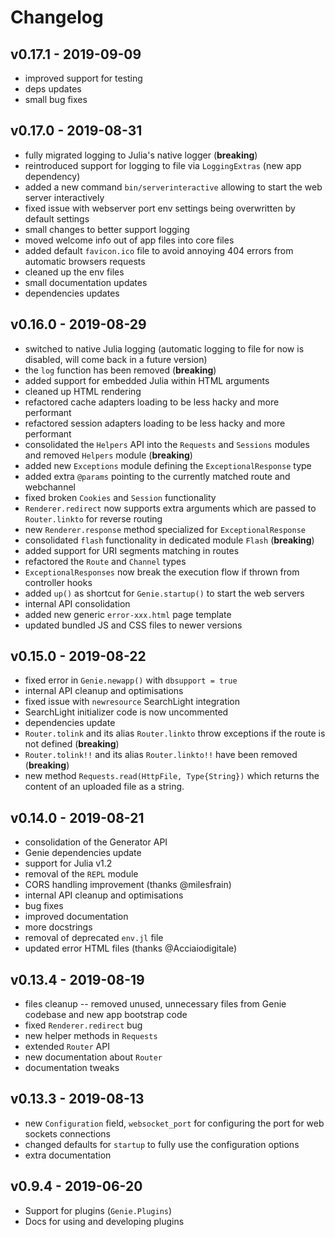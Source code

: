 # Changelog

## v0.17.1 - 2019-09-09

* improved support for testing
* deps updates
* small bug fixes

## v0.17.0 - 2019-08-31

* fully migrated logging to Julia's native logger (**breaking**)
* reintroduced support for logging to file via `LoggingExtras` (new app dependency)
* added a new command `bin/serverinteractive` allowing to start the web server interactively
* fixed issue with webserver port env settings being overwritten by default settings
* small changes to better support logging
* moved welcome info out of app files into core files
* added default `favicon.ico` file to avoid annoying 404 errors from automatic browsers requests
* cleaned up the env files
* small documentation updates
* dependencies updates

## v0.16.0 - 2019-08-29

* switched to native Julia logging (automatic logging to file for now is disabled, will come back in a future version)
* the `log` function has been removed (**breaking**)
* added support for embedded Julia within HTML arguments
* cleaned up HTML rendering
* refactored cache adapters loading to be less hacky and more performant
* refactored session adapters loading to be less hacky and more performant
* consolidated the `Helpers` API into the `Requests` and `Sessions` modules and removed `Helpers` module (**breaking**)
* added new `Exceptions` module defining the `ExceptionalResponse` type
* added extra `@params` pointing to the currently matched route and webchannel
* fixed broken `Cookies` and `Session` functionality
* `Renderer.redirect` now supports extra arguments which are passed to `Router.linkto` for reverse routing
* new `Renderer.response` method specialized for `ExceptionalResponse`
* consolidated `flash` functionality in dedicated module `Flash` (**breaking**)
* added support for URI segments matching in routes
* refactored the `Route` and `Channel` types
* `ExceptionalResponses` now break the execution flow if thrown from controller hooks
* added `up()` as shortcut for `Genie.startup()` to start the web servers
* internal API consolidation
* added new generic `error-xxx.html` page template
* updated bundled JS and CSS files to newer versions

## v0.15.0 - 2019-08-22

* fixed error in `Genie.newapp()` with `dbsupport = true`
* internal API cleanup and optimisations
* fixed issue with `newresource` SearchLight integration
* SearchLight initializer code is now uncommented
* dependencies update
* `Router.tolink` and its alias `Router.linkto` throw exceptions if the route is not defined (**breaking**)
* `Router.tolink!!` and its alias `Router.linkto!!` have been removed (**breaking**)
* new method `Requests.read(HttpFile, Type{String})` which returns the content of an uploaded file as a string.

## v0.14.0 - 2019-08-21

* consolidation of the Generator API
* Genie dependencies update
* support for Julia v1.2
* removal of the `REPL` module
* CORS handling improvement (thanks @milesfrain)
* internal API cleanup and optimisations
* bug fixes
* improved documentation
* more docstrings
* removal of deprecated `env.jl` file
* updated error HTML files (thanks @Acciaiodigitale)

## v0.13.4 - 2019-08-19

* files cleanup -- removed unused, unnecessary files from Genie codebase and new app bootstrap code
* fixed `Renderer.redirect` bug
* new helper methods in `Requests`
* extended `Router` API
* new documentation about `Router`
* documentation tweaks

## v0.13.3 - 2019-08-13

* new `Configuration` field, `websocket_port` for configuring the port for web sockets connections
* changed defaults for `startup` to fully use the configuration options
* extra documentation

## v0.9.4  - 2019-06-20

* Support for plugins (`Genie.Plugins`)
* Docs for using and developing plugins
